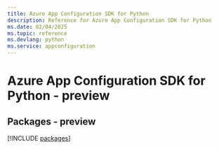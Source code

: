 ```yaml
---
title: Azure App Configuration SDK for Python
description: Reference for Azure App Configuration SDK for Python
ms.date: 02/04/2025
ms.topic: reference
ms.devlang: python
ms.service: appconfiguration
---
```

# Azure App Configuration SDK for Python - preview
## Packages - preview
[!INCLUDE [packages](app-configuration-index.md)]
